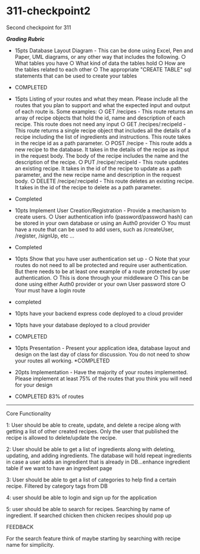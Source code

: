 # 311-checkpoint2
Second checkpoint for 311

***Grading Rubric***
* 15pts Database Layout Diagram - This can be done using Excel, Pen and Paper, UML
diagrams, or any other way that includes the following.
○ What tables you have
○ What kind of data the tables hold
○ How are the tables related to each other
○ The appropriate "CREATE TABLE" sql statements that can be used to create
your tables
* COMPLETED

* 15pts Listing of your routes and what they mean. Please include all the routes that you
plan to support and what the expected input and output of each route is. Some
examples:
○ GET /recipes - This route returns an array of recipe objects that hold the id,
name and description of each recipe. This route does not need any input
○ GET /recipes/:recipeId - This route returns a single recipe object that includes
all the details of a recipe including the list of ingredients and instructions. This
route takes in the recipe id as a path parameter.
○ POST /recipe - This route adds a new recipe to the database. It takes in the
details of the recipe as input in the request body. The body of the recipe
includes the name and the description of the recipe.
○ PUT /recipe/:recipeId - This route updates an existing recipe. It takes in the id
of the recipe to update as a path parameter, and the new recipe name and
description in the request body.
○ DELETE /recipe/:recipeId - This route deletes an existing recipe. It takes in the
id of the recipe to delete as a path parameter.
* Completed


* 10pts Implement User Creation/Registration - Provide a mechanism to create users.
○ User authentication info (password/password hash) can be stored in your own
database or using an Auth0 provider
○ You must have a route that can be used to add users, such as /createUser,
/register, /signUp, etc ... 
* Completed

* 10pts Show that you have user authentication set up -
○ Note that your routes do not need to all be protected and require user
authentication. But there needs to be at least one example of a route protected
by user authentication.
○ This is done through your middleware
○ This can be done using either Auth0 provider or your own User password store
○ Your must have a login route
* completed

* 10pts have your backend express code deployed to a cloud provider

* 10pts have your database deployed to a cloud provider 
* COMPLETED

* 10pts Presentation - Present your application idea, database layout and design on the
last day of class for discussion. You do not need to show your routes all working.
*COMPLETED

* 20pts Implementation - Have the majority of your routes implemented. Please
implement at least 75% of the routes that you think you will need for your design
* COMPLETED 83% of routes

*********
Core Functionality

1: User should be able to create, update, and delete a recipe along with getting a list of other created recipes. Only the user that published the recipe is allowed to delete/update the recipe.

2: User should be able to get a list of ingredients along with deleting, updating, and adding ingredients. The database will hold repeat ingredients in case a user adds an ingredient that is already in DB...enhance ingredient table if we want to have an ingredient page

3: User should be able to get a list of categories to help find a certain recipe. Filtered by category tags from DB

4: user should be able to login and sign up for the application

5: user should be able to search for recipes. Searching by name of ingredient. If searched chicken then chicken recipes should pop up

FEEDBACK

For the search feature think of maybe starting by searching with recipe name for simplicity. 

